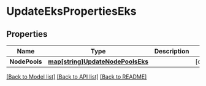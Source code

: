 # UpdateEksPropertiesEks

## Properties
Name | Type | Description | Notes
------------ | ------------- | ------------- | -------------
**NodePools** | [**map[string]UpdateNodePoolsEks**](UpdateNodePoolsEks.md) |  | [optional] 

[[Back to Model list]](../README.md#documentation-for-models) [[Back to API list]](../README.md#documentation-for-api-endpoints) [[Back to README]](../README.md)


